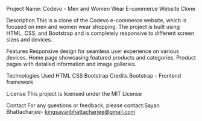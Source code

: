 Project Name: Codevo - Men and Women Wear E-commerce Website Clone

Description
This is a clone of the Codevo e-commerce website, which is focused on men and women wear shopping. The project is built using HTML, CSS, and Bootstrap and is completely responsive to different screen sizes and devices.


Features
Responsive design for seamless user experience on various devices.
Home page showcasing featured products and categories.
Product pages with detailed information and image galleries.




Technologies Used
HTML
CSS
Bootstrap
Credits
Bootstrap - Frontend framework

License
This project is licensed under the MIT License

Contact
For any questions or feedback, please contact:Sayan Bhattacharjee- kingsayanbhattacharjee@gmail.com
